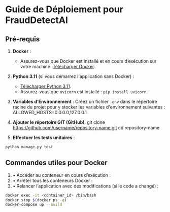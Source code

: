 # Guide de Déploiement pour FraudDetectAI

## Pré-requis

1. **Docker** :
   - Assurez-vous que Docker est installé et en cours d’exécution sur votre machine. [Télécharger Docker](https://www.docker.com/products/docker-desktop).

2. **Python 3.11** (si vous démarrez l'application sans Docker) :
   - [Télécharger Python 3.11](https://www.python.org/downloads/).
   - Assurez-vous que `uvicorn` est installé : `pip install uvicorn`.

3. **Variables d’Environnement** :
   Créez un fichier `.env` dans le répertoire racine du projet pour y stocker les variables d'environnement suivantes :
   ALLOWED_HOSTS=0.0.0.0,127.0.0.1

4. **Ajouter le répertoire GIT (GitHub)**:
   git clone https://github.com/username/repository-name.git
   cd repository-name

5. **Effectuer les tests unitaires** :
```bash
python manage.py test
```

## Commandes utiles pour Docker
1. 	•	Accéder au conteneur en cours d’exécution :
2.	•	Arrêter tous les conteneurs Docker :
3. 	•	Relancer l’application avec des modifications (si le code a changé) :
```bash
docker exec -it <container_id> /bin/bash
docker stop $(docker ps -q)
docker-compose up --build
```